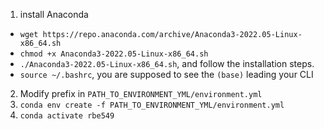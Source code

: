 1. install Anaconda
* `wget https://repo.anaconda.com/archive/Anaconda3-2022.05-Linux-x86_64.sh`
* `chmod +x Anaconda3-2022.05-Linux-x86_64.sh`
* `./Anaconda3-2022.05-Linux-x86_64.sh`, and follow the installation steps.
* `source ~/.bashrc`, you are supposed to see the `(base)` leading your CLI
2. Modify prefix in `PATH_TO_ENVIRONMENT_YML/environment.yml`
3. `conda env create -f PATH_TO_ENVIRONMENT_YML/environment.yml`
4. `conda activate rbe549`
